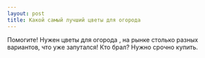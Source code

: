 ```yaml
---
layout: post 
title: Какой самый лучший цветы для огорода 
--- 
```

Помогите! Нужен цветы для огорода , на рынке столько разных вариантов, что уже запутался! Кто брал? Нужно срочно купить.